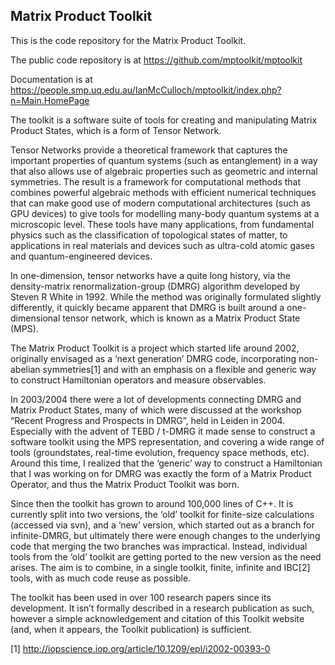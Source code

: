 ## Matrix Product Toolkit

This is the code repository for the Matrix Product Toolkit.

The public code repository is at https://github.com/mptoolkit/mptoolkit

Documentation is at https://people.smp.uq.edu.au/IanMcCulloch/mptoolkit/index.php?n=Main.HomePage

The toolkit is a software suite of tools for creating and manipulating Matrix Product States, which is a form of Tensor Network.

Tensor Networks provide a theoretical framework that captures the important properties of quantum systems (such as entanglement) in a way that also allows use of algebraic properties such as geometric and internal symmetries. The result is a framework for computational methods that combines powerful algebraic methods with efficient numerical techniques that can make good use of modern computational architectures (such as GPU devices) to give tools for modelling many-body quantum systems at a microscopic level. These tools have many applications, from fundamental physics such as the classification of topological states of matter, to applications in real materials and devices such as ultra-cold atomic gases and quantum-engineered devices.

In one-dimension, tensor networks have a quite long history, via the density-matrix renormalization-group (DMRG) algorithm developed by Steven R White in 1992. While the method was originally formulated slightly differently, it quickly became apparent that DMRG is built around a one-dimensional tensor network, which is known as a Matrix Product State (MPS).

The Matrix Product Toolkit is a project which started life around 2002, originally envisaged as a ‘next generation’ DMRG code, incorporating non-abelian symmetries[1] and with an emphasis on a flexible and generic way to construct Hamiltonian operators and measure observables.

In 2003/2004 there were a lot of developments connecting DMRG and Matrix Product States, many of which were discussed at the workshop “Recent Progress and Prospects in DMRG”, held in Leiden in 2004. Especially with the advent of TEBD / t-DMRG it made sense to construct a software toolkit using the MPS representation, and covering a wide range of tools (groundstates, real-time evolution, frequency space methods, etc). Around this time, I realized that the ‘generic’ way to construct a Hamiltonian that I was working on for DMRG was exactly the form of a Matrix Product Operator, and thus the Matrix Product Toolkit was born.

Since then the toolkit has grown to around 100,000 lines of C++. It is currently split into two versions, the ‘old’ toolkit for finite-size calculations (accessed via svn), and a ‘new’ version, which started out as a branch for infinite-DMRG, but ultimately there were enough changes to the underlying code that merging the two branches was impractical. Instead, individual tools from the ‘old’ toolkit are getting ported to the new version as the need arises. The aim is to combine, in a single toolkit, finite, infinite and IBC[2] tools, with as much code reuse as possible.

The toolkit has been used in over 100 research papers since its development. It isn’t formally described in a research publication as such, however a simple acknowledgement and citation of this Toolkit website (and, when it appears, the Toolkit publication) is sufficient.

[1] http://iopscience.iop.org/article/10.1209/epl/i2002-00393-0
